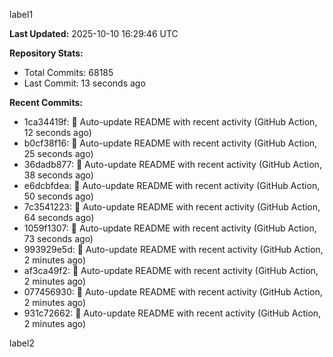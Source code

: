 
label1 
<!-- ACTIVITY_START -->
**Last Updated:** 2025-10-10 16:29:46 UTC

**Repository Stats:**
- Total Commits: 68185
- Last Commit: 13 seconds ago

**Recent Commits:**
- 1ca34419f: 🤖 Auto-update README with recent activity (GitHub Action, 12 seconds ago)
- b0cf38f16: 🤖 Auto-update README with recent activity (GitHub Action, 25 seconds ago)
- 36dadb877: 🤖 Auto-update README with recent activity (GitHub Action, 38 seconds ago)
- e6dcbfdea: 🤖 Auto-update README with recent activity (GitHub Action, 50 seconds ago)
- 7c3541223: 🤖 Auto-update README with recent activity (GitHub Action, 64 seconds ago)
- 1059f1307: 🤖 Auto-update README with recent activity (GitHub Action, 73 seconds ago)
- 993929e5d: 🤖 Auto-update README with recent activity (GitHub Action, 2 minutes ago)
- af3ca49f2: 🤖 Auto-update README with recent activity (GitHub Action, 2 minutes ago)
- 077456930: 🤖 Auto-update README with recent activity (GitHub Action, 2 minutes ago)
- 931c72662: 🤖 Auto-update README with recent activity (GitHub Action, 2 minutes ago)
<!-- ACTIVITY_END -->

label2
